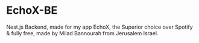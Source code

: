 # EchoX-BE
Nest.js Backend, made for my app EchoX, the Superior choice over Spotify &amp; fully free, made by Milad Bannourah from Jerusalem Israel.
